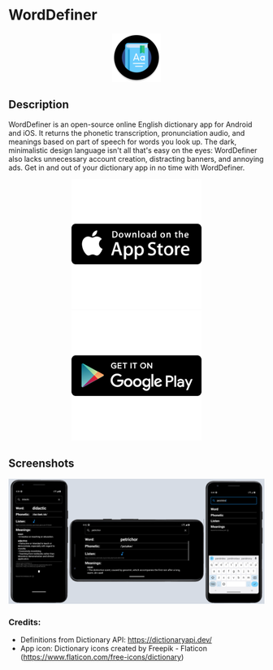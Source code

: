 # WordDefiner
<div align="center">
    <img alt="app_icon" src="android\app\src\main\res\mipmap-xhdpi\ic_launcher_round.png">
</div>

## Description

WordDefiner is an open-source online English dictionary app for Android and iOS. It returns the phonetic transcription, pronunciation audio, and meanings based on part of speech for words you look up. The dark, minimalistic design language isn't all that's easy on the eyes: WordDefiner also lacks unnecessary account creation, distracting banners, and annoying ads. Get in and out of your dictionary app in no time with WordDefiner.

<div align="center">
    <a href="https://apps.apple.com/app/worddefiner-english-dictionary/id1637774027">
    <img alt="appstorebutton" src="ListingMaterials\app_store_256x256.png?raw=true">
    </a>
    <a href="https://play.google.com/store/apps/details?id=com.nocturnaldevlab.WordDefiner">
    <img alt="playstorebutton" src="ListingMaterials\play_store_256x256.png?raw=true">
    </a>
</div>

## Screenshots

<div align="center">
    <img alt="feature" src="ListingMaterials\Play Store Listing\Feature graphic.png">
</div>

### Credits:

- Definitions from Dictionary API: https://dictionaryapi.dev/
- App icon: Dictionary icons created by Freepik - Flaticon (https://www.flaticon.com/free-icons/dictionary)
